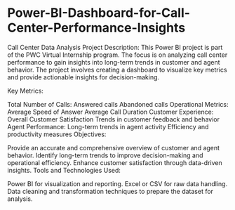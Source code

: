# Power-BI-Dashboard-for-Call-Center-Performance-Insights
Call Center Data Analysis Project
Description:
This Power BI project is part of the PWC Virtual Internship program. The focus is on analyzing call center performance to gain insights into long-term trends in customer and agent behavior. The project involves creating a dashboard to visualize key metrics and provide actionable insights for decision-making.

Key Metrics:

Total Number of Calls:
Answered calls
Abandoned calls
Operational Metrics:
Average Speed of Answer
Average Call Duration
Customer Experience:
Overall Customer Satisfaction
Trends in customer feedback and behavior
Agent Performance:
Long-term trends in agent activity
Efficiency and productivity measures
Objectives:

Provide an accurate and comprehensive overview of customer and agent behavior.
Identify long-term trends to improve decision-making and operational efficiency.
Enhance customer satisfaction through data-driven insights.
Tools and Technologies Used:

Power BI for visualization and reporting.
Excel or CSV for raw data handling.
Data cleaning and transformation techniques to prepare the dataset for analysis.
